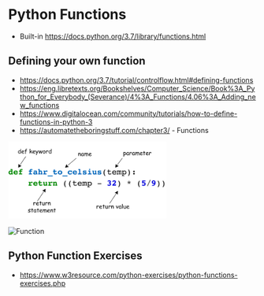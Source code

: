 # Python Functions
* Built-in https://docs.python.org/3.7/library/functions.html

## Defining your own function
* https://docs.python.org/3.7/tutorial/controlflow.html#defining-functions
* https://eng.libretexts.org/Bookshelves/Computer_Science/Book%3A_Python_for_Everybody_(Severance)/4%3A_Functions/4.06%3A_Adding_new_functions
* https://www.digitalocean.com/community/tutorials/how-to-define-functions-in-python-3
* https://automatetheboringstuff.com/chapter3/ - Functions

![Function](img/function.png)

![Function](https://image.slidesharecdn.com/pythonppt-150822193741-lva1-app6891/95/pythonthe-programming-language-22-638.jpg?cb=1440272359)

## Python Function Exercises
* https://www.w3resource.com/python-exercises/python-functions-exercises.php
